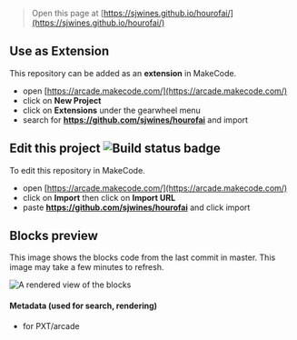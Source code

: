  


> Open this page at [https://sjwines.github.io/hourofai/](https://sjwines.github.io/hourofai/)

## Use as Extension

This repository can be added as an **extension** in MakeCode.

* open [https://arcade.makecode.com/](https://arcade.makecode.com/)
* click on **New Project**
* click on **Extensions** under the gearwheel menu
* search for **https://github.com/sjwines/hourofai** and import

## Edit this project ![Build status badge](https://github.com/sjwines/hourofai/workflows/MakeCode/badge.svg)

To edit this repository in MakeCode.

* open [https://arcade.makecode.com/](https://arcade.makecode.com/)
* click on **Import** then click on **Import URL**
* paste **https://github.com/sjwines/hourofai** and click import

## Blocks preview

This image shows the blocks code from the last commit in master.
This image may take a few minutes to refresh.

![A rendered view of the blocks](https://github.com/sjwines/hourofai/raw/master/.github/makecode/blocks.png)

#### Metadata (used for search, rendering)

* for PXT/arcade
<script src="https://makecode.com/gh-pages-embed.js"></script><script>makeCodeRender("{{ site.makecode.home_url }}", "{{ site.github.owner_name }}/{{ site.github.repository_name }}");</script>
